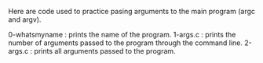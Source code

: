 Here are code used to practice pasing arguments to the main program (argc and argv).

0-whatsmyname : prints the name of the program.
1-args.c : prints the number of arguments passed to the program through the command line.
2-args.c : prints all arguments passed to the program.
